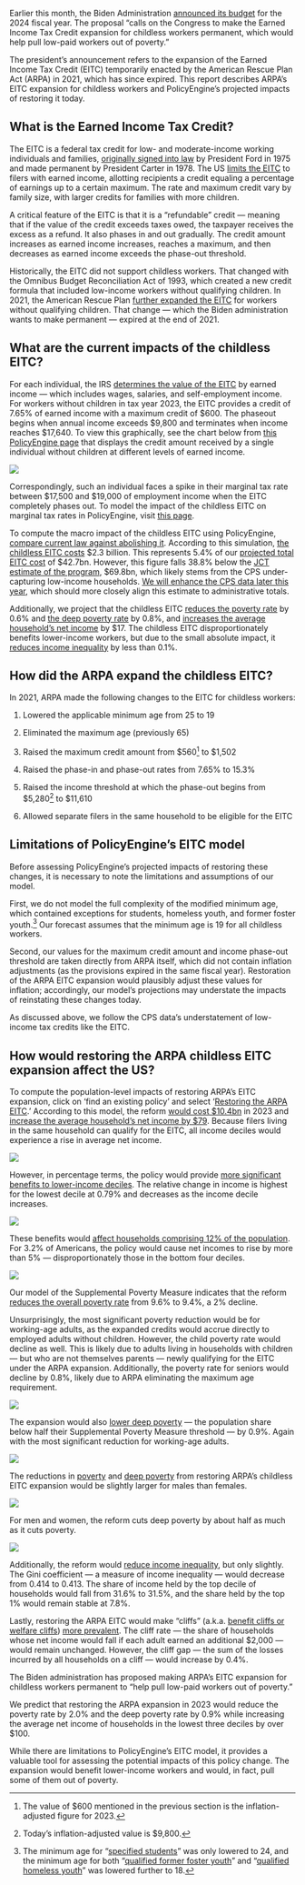 Earlier this month, the Biden Administration [announced its budget](https://www.whitehouse.gov/omb/briefing-room/2023/03/09/fact-sheet-the-presidents-budget-for-fiscal-year-2024/) for the 2024 fiscal year. The proposal “calls on the Congress to make the Earned Income Tax Credit expansion for childless workers permanent, which would help pull low-paid workers out of poverty.”

The president’s announcement refers to the expansion of the Earned Income Tax Credit (EITC) temporarily enacted by the American Rescue Plan Act (ARPA) in 2021, which has since expired. This report describes ARPA’s EITC expansion for childless workers and PolicyEngine’s projected impacts of restoring it today.

## What is the Earned Income Tax Credit?

The EITC is a federal tax credit for low- and moderate-income working individuals and families, [originally signed into law](https://sgp.fas.org/crs/misc/R44825.pdf) by President Ford in 1975 and made permanent by President Carter in 1978. The US [limits the EITC](https://www.taxpolicycenter.org/briefing-book/what-earned-income-tax-credit) to filers with earned income, allotting recipients a credit equaling a percentage of earnings up to a certain maximum. The rate and maximum credit vary by family size, with larger credits for families with more children.

A critical feature of the EITC is that it is a “refundable” credit — meaning that if the value of the credit exceeds taxes owed, the taxpayer receives the excess as a refund. It also phases in and out gradually. The credit amount increases as earned income increases, reaches a maximum, and then decreases as earned income exceeds the phase-out threshold.

Historically, the EITC did not support childless workers. That changed with the Omnibus Budget Reconciliation Act of 1993, which created a new credit formula that included low-income workers without qualifying children. In 2021, the American Rescue Plan [further expanded the EITC](https://www.cbpp.org/research/federal-tax/year-end-tax-policy-priority-expand-the-child-tax-credit-for-the-19-million) for workers without qualifying children. That change — which the Biden administration wants to make permanent — expired at the end of 2021.

## What are the current impacts of the childless EITC?

For each individual, the IRS [determines the value of the EITC](https://www.irs.gov/pub/irs-drop/rp-22-38.pdf) by earned income — which includes wages, salaries, and self-employment income. For workers without children in tax year 2023, the EITC provides a credit of 7.65% of earned income with a maximum credit of $600. The phaseout begins when annual income exceeds $9,800 and terminates when income reaches $17,640. To view this graphically, see the chart below from [this PolicyEngine page](https://policyengine.org/us/household?focus=householdOutput.earnings&household=14695) that displays the credit amount received by a single individual without children at different levels of earned income.

![](https://cdn-images-1.medium.com/max/3076/0*PKoG8QuJtyyrVTe5)

Correspondingly, such an individual faces a spike in their marginal tax rate between $17,500 and $19,000 of employment income when the EITC completely phases out. To model the impact of the childless EITC on marginal tax rates in PolicyEngine, visit [this page](https://policyengine.org/us/household?focus=householdOutput.mtr&household=14695).

To compute the macro impact of the childless EITC using PolicyEngine, [compare current law against abolishing it](https://policyengine.org/us/policy?focus=policyOutput.netIncome&reform=2&region=us&timePeriod=2023&baseline=6525). According to this simulation, [the childless EITC costs](https://policyengine.org/us/policy?focus=policyOutput.netIncome&reform=2&region=us&timePeriod=2023&baseline=6525) $2.3 billion. This represents 5.4% of our [projected total EITC cost](https://policyengine.org/us/policy?focus=policyOutput.netIncome&reform=2&region=us&timePeriod=2023&baseline=5331) of $42.7bn. However, this figure falls 38.8% below the [JCT estimate of the program](https://www.jct.gov/publications/2022/jcx-22-22/), $69.8bn, which likely stems from the CPS under-capturing low-income households. [We will enhance the CPS data later this year](https://policyengine.org/us/blog/2022-12-28-enhancing-the-current-population-survey-for-policy-analysis), which should more closely align this estimate to administrative totals.

Additionally, we project that the childless EITC [reduces the poverty rate](https://policyengine.org/us/policy?focus=policyOutput.povertyImpact&reform=2&region=us&timePeriod=2023&baseline=6525) by 0.6% and [the deep poverty rate](https://policyengine.org/us/policy?focus=policyOutput.deepPovertyImpact&reform=2&region=us&timePeriod=2023&baseline=6525) by 0.8%, and [increases the average household’s net income](https://policyengine.org/us/policy?focus=policyOutput.decileAverageImpact&reform=2&region=us&timePeriod=2023&baseline=6525) by $17. The childless EITC disproportionately benefits lower-income workers, but due to the small absolute impact, it [reduces income inequality](https://policyengine.org/us/policy?focus=policyOutput.inequalityImpact&reform=2&region=us&timePeriod=2023&baseline=6525) by less than 0.1%.

## How did the ARPA expand the childless EITC?

In 2021, ARPA made the following changes to the EITC for childless workers:

1. Lowered the applicable minimum age from 25 to 19

1. Eliminated the maximum age (previously 65)

1. Raised the maximum credit amount from $560[^1] to $1,502

1. Raised the phase-in and phase-out rates from 7.65% to 15.3%

1. Raised the income threshold at which the phase-out begins from $5,280[^2] to $11,610

1. Allowed separate filers in the same household to be eligible for the EITC

[^1]: The value of $600 mentioned in the previous section is the inflation-adjusted figure for 2023.

[^2]: Today’s inflation-adjusted value is $9,800.

## Limitations of PolicyEngine’s EITC model

Before assessing PolicyEngine’s projected impacts of restoring these changes, it is necessary to note the limitations and assumptions of our model.

First, we do not model the full complexity of the modified minimum age, which contained exceptions for students, homeless youth, and former foster youth.[^3] Our forecast assumes that the minimum age is 19 for all childless workers.

[^3]: The minimum age for “[specified students](https://www.law.cornell.edu/definitions/uscode.php?width=840&height=800&iframe=true&def_id=26-USC-2036225077-1503094078&term_occur=999&term_src=title:26:subtitle:A:chapter:1:subchapter:A:part:IV:subpart:C:section:32)” was only lowered to 24, and the minimum age for both “[qualified former foster youth](https://www.law.cornell.edu/definitions/uscode.php?width=840&height=800&iframe=true&def_id=26-USC-488059477-1503094078&term_occur=999&term_src=title:26:subtitle:A:chapter:1:subchapter:A:part:IV:subpart:C:section:32)” and “[qualified homeless youth](https://www.law.cornell.edu/definitions/uscode.php?width=840&height=800&iframe=true&def_id=26-USC-1746670673-1503094078&term_occur=999&term_src=title:26:subtitle:A:chapter:1:subchapter:A:part:IV:subpart:C:section:32)” was lowered further to 18.

Second, our values for the maximum credit amount and income phase-out threshold are taken directly from ARPA itself, which did not contain inflation adjustments (as the provisions expired in the same fiscal year). Restoration of the ARPA EITC expansion would plausibly adjust these values for inflation; accordingly, our model’s projections may understate the impacts of reinstating these changes today.

As discussed above, we follow the CPS data’s understatement of low-income tax credits like the EITC.

## How would restoring the ARPA childless EITC expansion affect the US?

To compute the population-level impacts of restoring ARPA’s EITC expansion, click on ‘find an existing policy’ and select ‘[Restoring the ARPA EITC](https://policyengine.org/us/policy?focus=gov&region=us&timePeriod=2023&baseline=2&reform=6524).’ According to this model, the reform [would cost $10.4bn](https://policyengine.org/us/policy?focus=policyOutput.netIncome&region=us&timePeriod=2023&baseline=2&reform=6524) in 2023 and [increase the average household’s net income by $79](https://policyengine.org/us/policy?focus=policyOutput.decileAverageImpact&region=us&timePeriod=2023&baseline=2&reform=6524). Because filers living in the same household can qualify for the EITC, all income deciles would experience a rise in average net income.

![](https://cdn-images-1.medium.com/max/3200/0*ONBi9tKp9KU5r430)

However, in percentage terms, the policy would provide [more significant benefits to lower-income deciles](https://policyengine.org/us/policy?focus=policyOutput.decileRelativeImpact&region=us&timePeriod=2023&baseline=2&reform=6524). The relative change in income is highest for the lowest decile at 0.79% and decreases as the income decile increases.

![](https://cdn-images-1.medium.com/max/3200/0*L3XIeQX8BmRApiXG)

These benefits would [affect households comprising 12% of the population](https://policyengine.org/us/policy?focus=policyOutput.intraDecileImpact&region=us&timePeriod=2023&baseline=2&reform=6524). For 3.2% of Americans, the policy would cause net incomes to rise by more than 5% — disproportionately those in the bottom four deciles.

![](https://cdn-images-1.medium.com/max/2744/0*xmfrxZWnWHnjFULM)

Our model of the Supplemental Poverty Measure indicates that the reform [reduces the overall poverty rate](https://policyengine.org/us/policy?focus=policyOutput.povertyImpact&region=us&timePeriod=2023&baseline=2&reform=6524) from 9.6% to 9.4%, a 2% decline.

Unsurprisingly, the most significant poverty reduction would be for working-age adults, as the expanded credits would accrue directly to employed adults without children. However, the child poverty rate would decline as well. This is likely due to adults living in households with children — but who are not themselves parents — newly qualifying for the EITC under the ARPA expansion. Additionally, the poverty rate for seniors would decline by 0.8%, likely due to ARPA eliminating the maximum age requirement.

![](https://cdn-images-1.medium.com/max/2704/0*6vdoNuRsqVxry6Sw)

The expansion would also [lower deep poverty](https://policyengine.org/us/policy?focus=policyOutput.deepPovertyImpact&region=us&timePeriod=2023&baseline=2&reform=6524) — the population share below half their Supplemental Poverty Measure threshold — by 0.9%. Again with the most significant reduction for working-age adults.

![](https://cdn-images-1.medium.com/max/2636/0*9n6R0cOgRIp8M_83)

The reductions in [poverty](https://policyengine.org/us/policy?focus=policyOutput.genderPovertyImpact&region=us&timePeriod=2023&baseline=2&reform=6524) and [deep poverty](https://policyengine.org/us/policy?focus=policyOutput.genderDeepPovertyImpact&region=us&timePeriod=2023&baseline=2&reform=6524) from restoring ARPA’s childless EITC expansion would be slightly larger for males than females.

![](https://cdn-images-1.medium.com/max/2640/0*0R00fQj5KFC1CeDP)

For men and women, the reform cuts deep poverty by about half as much as it cuts poverty.

![](https://cdn-images-1.medium.com/max/2752/0*LBdDOM9LeUG_w_OQ)

Additionally, the reform would [reduce income inequality](https://policyengine.org/us/policy?focus=policyOutput.inequalityImpact&region=us&timePeriod=2023&baseline=2&reform=6524), but only slightly. The Gini coefficient — a measure of income inequality — would decrease from 0.414 to 0.413. The share of income held by the top decile of households would fall from 31.6% to 31.5%, and the share held by the top 1% would remain stable at 7.8%.

Lastly, restoring the ARPA EITC would make “cliffs” (a.k.a. [benefit cliffs or welfare cliffs](https://policyengine.org/us/blog/2023-02-02-how-would-reforms-affect-cliffs)) [more prevalent](https://policyengine.org/us/policy?focus=policyOutput.cliffImpact&region=us&timePeriod=2023&baseline=2&reform=6524). The cliff rate — the share of households whose net income would fall if each adult earned an additional $2,000 — would remain unchanged. However, the cliff gap — the sum of the losses incurred by all households on a cliff — would increase by 0.4%.

The Biden administration has proposed making ARPA’s EITC expansion for childless workers permanent to “help pull low-paid workers out of poverty.”

We predict that restoring the ARPA expansion in 2023 would reduce the poverty rate by 2.0% and the deep poverty rate by 0.9% while increasing the average net income of households in the lowest three deciles by over $100.

While there are limitations to PolicyEngine’s EITC model, it provides a valuable tool for assessing the potential impacts of this policy change. The expansion would benefit lower-income workers and would, in fact, pull some of them out of poverty.
